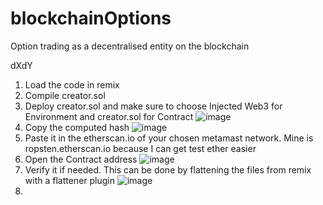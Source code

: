 # blockchainOptions
Option trading as a decentralised entity on the blockchain

dXdY
1. Load the code in remix
2. Compile creator.sol
3. Deploy creator.sol and make sure to choose Injected Web3 for Environment and creator.sol for Contract
![image](https://user-images.githubusercontent.com/15021790/144902831-12ef5d3a-6457-4272-9231-a89ae13af385.png)
4. Copy the computed hash 
![image](https://user-images.githubusercontent.com/15021790/144903122-d2708221-a105-4721-857d-0cd9a85ba66f.png)
5. Paste it in the etherscan.io of your chosen metamast network. Mine is ropsten.etherscan.io because I can get test ether easier
6. Open the Contract address
![image](https://user-images.githubusercontent.com/15021790/144903382-4bd50054-167a-486a-b4ab-ec101b9f7ec2.png)
7. Verify it if needed. This can be done by flattening the files from remix with a flattener plugin
![image](https://user-images.githubusercontent.com/15021790/144903577-1caca09a-f305-4eac-993a-ebbf49ae7cc4.png)
8. 
